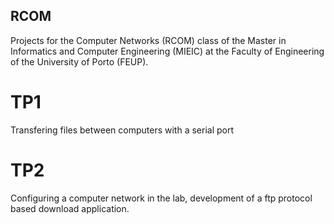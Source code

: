 ## RCOM

Projects for the Computer Networks (RCOM) class of the Master in Informatics and Computer Engineering (MIEIC) at the Faculty of Engineering of the University of Porto (FEUP). 


# TP1

Transfering files between computers with a serial port

# TP2

Configuring a computer network in the lab, development of a ftp protocol based download application.
